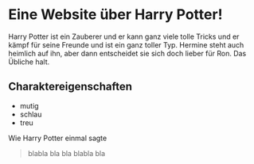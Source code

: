 # Eine Website über Harry Potter!

Harry Potter ist ein Zauberer und er kann ganz viele tolle Tricks und er kämpf für seine Freunde und ist ein ganz toller Typ. Hermine steht auch heimlich auf ihn, aber dann entscheidet sie sich doch lieber für Ron. Das Übliche halt.

## Charaktereigenschaften

* mutig
* schlau
* treu

Wie Harry Potter einmal sagte

> blabla bla
> bla blabla bla